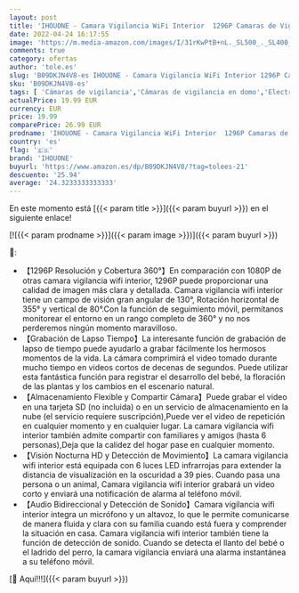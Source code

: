 ```yaml
---
layout: post
title: 'IHOUONE - Camara Vigilancia WiFi Interior  1296P Camaras de Vigilancia con Detección de Movimiento  Cobertura 360°  Visión Nocturna HD  Audio Bidireccional  Apto para bebés y Mascotas  App para iOS y Android'
date: 2022-04-24 16:17:55
image: 'https://m.media-amazon.com/images/I/31rKwPtB+nL._SL500_._SL400_.jpg'
comments: true
category: ofertas
author: 'tole.es'
slug: 'B09DKJN4V8-es IHOUONE - Camara Vigilancia WiFi Interior 1296P Camaras de...'
sku: 'B09DKJN4V8-es'
tags: [ 'Cámaras de vigilancia','Cámaras de vigilancia en domo','Electrónica','Fotografía y videocámaras','bebés','ihouone','🇪🇸', ]
actualPrice: 19.99 EUR
currency: EUR
price: 19.99
comparePrice: 26.99 EUR
prodname: 'IHOUONE - Camara Vigilancia WiFi Interior  1296P Camaras de Vigilancia con Detección de Movimiento  Cobertura 360°  Visión Nocturna HD  Audio Bidireccional  Apto para bebés y Mascotas  App para iOS y Android'
country: 'es'
flag: '🇪🇸'
brand: 'IHOUONE'
buyurl: 'https://www.amazon.es/dp/B09DKJN4V8/?tag=tolees-21'
descuento: '25.94'
average: '24.3233333333333'
---
```


En este momento está [{{< param title >}}]({{< param buyurl >}}) en el siguiente enlace!

[![{{< param prodname >}}]({{< param image >}})]({{< param buyurl >}})

🔎:

- 【1296P Resolución y Cobertura 360°】En comparación con 1080P de otras camara vigilancia wifi interior, 1296P puede proporcionar una calidad de imagen más clara y detallada. Camara vigilancia wifi interior tiene un campo de visión gran angular de 130°, Rotación horizontal de 355° y vertical de 80°.Con la función de seguimiento móvil, permítanos monitorear el entorno en un rango completo de 360° y no nos perderemos ningún momento maravilloso.
- 【Grabación de Lapso Tiempo】La interesante función de grabación de lapso de tiempo puede ayudarlo a grabar fácilmente los hermosos momentos de la vida. La cámara comprimirá el video tomado durante mucho tiempo en videos cortos de decenas de segundos. Puede utilizar esta fantástica función para registrar el desarrollo del bebé, la floración de las plantas y los cambios en el escenario natural.
- 【Almacenamiento Flexible y Compartir Cámara】Puede grabar el video en una tarjeta SD (no incluida) o en un servicio de almacenamiento en la nube (el servicio requiere suscripción),Puede ver el video de repetición en cualquier momento y en cualquier lugar. La camara vigilancia wifi interior también admite compartir con familiares y amigos (hasta 6 personas),Deja que la calidez del hogar pase en cualquier momento.
- 【Visión Nocturna HD y Detección de Movimiento】La camara vigilancia wifi interior está equipada con 6 luces LED infrarrojas para extender la distancia de visualización en la oscuridad a 39 pies. Cuando pasa una persona o un animal, Camara vigilancia wifi interior grabará un video corto y enviará una notificación de alarma al teléfono móvil.
- 【Audio Bidireccional y Detección de Sonido】Camara vigilancia wifi interior integra un micrófono y un altavoz, lo que le permite comunicarse de manera fluida y clara con su familia cuando está fuera y comprender la situación en casa. Camara vigilancia wifi interior también tiene la función de detección de sonido. Cuando se detecta el llanto del bebé o el ladrido del perro, la camara vigilancia enviará una alarma instantánea a su teléfono móvil.

[🛒 Aquí!!!]({{< param buyurl >}})
